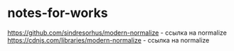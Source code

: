# notes-for-works
https://github.com/sindresorhus/modern-normalize - ccылка на normalize 
https://cdnjs.com/libraries/modern-normalize - ccылка на normalize 
